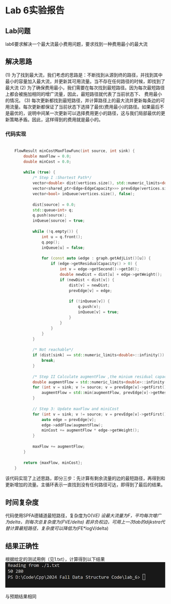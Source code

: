# Lab 6实验报告

## Lab问题

lab6要求解决一个最大流最小费用问题，要求找到一种费用最小的最大流

## 解决思路

(1) 为了找到最大流，我们考虑的思路是：不断找到从源到终的路径，并找到其中最小的容量加入最大流，并更新其可用流量。当不存在任何路径的时候，即找到了最大流
(2) 为了确保费用最小，我们需要在每次找到最短路径。因为每次最短路径上都会被施加相同的增广流量，因此，最短路径就代表了当前状态下、
费用最小的情况。
(3) 每次更新都找到最短路径，并计算路径上的最大流并更新每条边的可用流量。每次更新都保证了当前状态下选择了最优(费用最小)的路径。如果最后不是最优的，说明中间某一次更新可以选择费用更小的路径，这与我们局部最优的更新策略矛盾。因此，这样得到的费用就是最小的。


### 代码实现

```cpp

    FlowResult minCostMaxFlowFunc(int source, int sink) {
        double maxFlow = 0.0;
        double minCost = 0.0;

        while (true) {
            /* Step I :Shortest Path*/
            vector<double> dist(vertices.size(), std::numeric_limits<double>::infinity());
            vector<shared_ptr<Edge<EdgeCapacity>>> prevEdge(vertices.size(), nullptr);
            vector<bool> inQueue(vertices.size(), false);

            dist[source] = 0.0;
            std::queue<int> q;
            q.push(source);
            inQueue[source] = true;

            while (!q.empty()) {
                int u = q.front();
                q.pop();
                inQueue[u] = false;

                for (const auto &edge : graph.getAdjList()[u]) {
                    if (edge->getResidualCapacity() > 0) { 
                        int v = edge->getSecond()->getId();
                        double newDist = dist[u] + edge->getWeight(); 
                        if (newDist < dist[v]) {
                            dist[v] = newDist;
                            prevEdge[v] = edge;

                            if (!inQueue[v]) {
                                q.push(v);
                                inQueue[v] = true;
                            }
                        }
                    }
                }
            }

            /* Not reachable*/
            if (dist[sink] == std::numeric_limits<double>::infinity()) {
                break;
            }

            /* Step II Calculate augmentFlow ,the minium residual capacity in the path*/
            double augmentFlow = std::numeric_limits<double>::infinity();
            for (int v = sink; v != source; v = prevEdge[v]->getFirst()->getId()) {
                augmentFlow = std::min(augmentFlow, prevEdge[v]->getResidualCapacity());
            }

            // Step 3: Update maxFlow and miniCost
            for (int v = sink; v != source; v = prevEdge[v]->getFirst()->getId()) {
                auto edge = prevEdge[v];
                edge->addFlow(augmentFlow);                     
                minCost += augmentFlow * edge->getWeight();     
            }

            maxFlow += augmentFlow; 
        }

        return {maxFlow, minCost};
    }

```

该代码实现了上述思路，即分三步：先计算有剩余流量的边的最短路径，再得到和更新增加的流量。主循环表示一直找到没有任何路径可达，即得到了最后的结果。

## 时间复杂度

代码使用SPFA德辅道最短路径，复杂度为O(V*E)
设最大流量为F，平均每次增广为delta，则每次总复杂度为(F*V*E/delta)
若非负权边，可用上一次lab的dijkstra代替计算最短路径，复杂度可以降低为(F*E*logV/delta)

## 结果正确性

根据给定的测试用例（见1.txt），计算得到以下结果
![Result](./result.png)

与预期结果相同